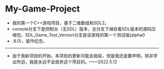 # My-Game-Project
- 我的第一个C++游戏项目，基于二维数组和SDL2。
- console分支下是控制台（无SDL）版本，总分支下储存着SDL版本的源码压缩包，SDL_Game_Test_Version分支是该游戏的第一个测试版(alpha0
- .8.0)，留作纪念。
- ----------------------------------------------
- 由于我新项目的开始，本项目的更新可能会拖延，但是我还是要声明，除非学业所迫，我是永远不会放弃这个项目的。——2022.5.12
